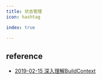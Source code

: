 ```yaml
---
title: 状态管理
icon: hashtag

index: true

---
```


<!-- more -->

## reference

- [2019-02-15 深入理解BuildContext](https://juejin.cn/post/6844903777565147150)
